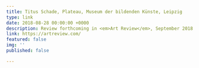 ```yaml
---
title: Titus Schade, Plateau, Museum der bildenden Künste, Leipzig
type: link
date: 2018-08-28 00:00:00 +0000
description: Review forthcoming in <em>Art Review</em>, September 2018
link: https://artreview.com/
featured: false
img: ''
published: false

---
```

